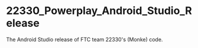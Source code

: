 # 22330_Powerplay_Android_Studio_Release
 The Android Studio release of FTC team 22330's (Monke) code.
